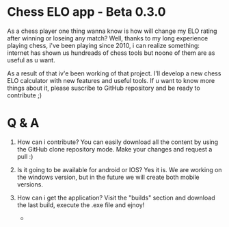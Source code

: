 # Chess ELO app - Beta 0.3.0

As a chess player one thing  wanna know is how will change my ELO rating after winning or loseing any match?
Well, thanks to my long experience playing chess, i've been playing since 2010, i can realize something: internet has shown us hundreads of chess tools but noone of them are as useful as u want. 

As a result of that iv'e been working of that project. I'll develop a new chess ELO calculator with new features and useful tools. If u want to know more things about it, please suscribe to GitHub repository and be ready to contribute ;) 

# Q & A
1. How can i contribute?
You can easily download all the content by using the GitHub clone repository mode. Make your changes and request a pull :)

3. Is it going to be available for android or IOS?
Yes it is. We are working on the windows version, but in the future we will create both mobile versions. 

2. How can i get the application?
Visit the "builds" section and download the last build, execute the .exe file and ejnoy!

    -
